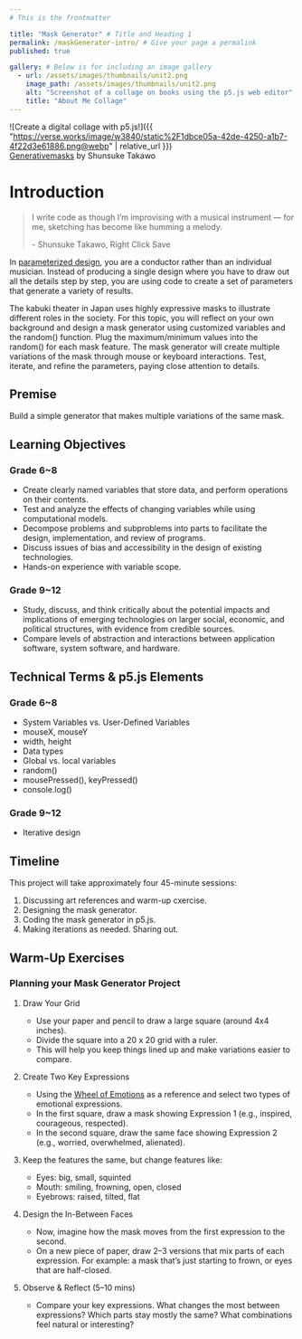 ```yaml
---
# This is the frontmatter

title: "Mask Generator" # Title and Heading 1
permalink: /maskGenerator-intro/ # Give your page a permalink
published: true

gallery: # Below is for including an image gallery
  - url: /assets/images/thumbnails/unit2.png
    image_path: /assets/images/thumbnails/unit2.png
    alt: "Screenshot of a collage on books using the p5.js web editor"
    title: "About Me Collage"
---
```


![Create a digital collage with p5.js!]({{ "https://verse.works/image/w3840/static%2F1dbce05a-42de-4250-a1b7-4f22d3e61886.png@webp" | relative_url }})  
[Generativemasks](https://generativemasks.io/gallery) by Shunsuke Takawo

# Introduction

> ‍I write code as though I’m improvising with a musical instrument — for me, sketching has become like humming a melody.
>
> \- Shunsuke Takawo, Right Click Save

In [parameterized design](https://formandcode.com/code-examples/parameterize-chair), you are a conductor rather than an individual musician. Instead of producing a single design where you have to draw out all the details step by step, you are using code to create a set of parameters that generate a variety of results.

The kabuki theater in Japan uses highly expressive masks to illustrate different roles in the society. For this topic, you will reflect on your own background and design a mask generator using customized variables and the random() function. Plug the maximum/minimum values into the random() for each mask feature. The mask generator will create multiple variations of the mask through mouse or keyboard interactions. Test, iterate, and refine the parameters, paying close attention to details.

## Premise

Build a simple generator that makes multiple variations of the same mask.

## Learning Objectives

### Grade 6~8

- Create clearly named variables that store data, and perform operations on their contents.
- Test and analyze the effects of changing variables while using computational models.
- Decompose problems and subproblems into parts to facilitate the design, implementation, and review of programs.
- Discuss issues of bias and accessibility in the design of existing technologies.
- Hands-on experience with variable scope.

### Grade 9~12

- Study, discuss, and think critically about the potential impacts and implications of emerging technologies
  on larger social, economic, and political structures, with evidence from credible sources.
- Compare levels of abstraction and interactions between application software, system software, and hardware.

## Technical Terms & p5.js Elements

### Grade 6~8

- System Variables vs. User-Defined Variables
- mouseX, mouseY
- width, height
- Data types
- Global vs. local variables
- random()
- mousePressed(), keyPressed()
- console.log()

### Grade 9~12

- Iterative design

## Timeline

This project will take approximately four 45-minute sessions:

1. Discussing art references and warm-up cxercise.
1. Designing the mask generator.
1. Coding the mask generator in p5.js.
1. Making iterations as needed. Sharing out.

## Warm-Up Exercises

### Planning your Mask Generator Project

1. Draw Your Grid

   - Use your paper and pencil to draw a large square (around 4x4 inches).
   - Divide the square into a 20 x 20 grid with a ruler.
   - This will help you keep things lined up and make variations easier to compare.

1. Create Two Key Expressions

   - Using the [Wheel of Emotions](<https://www.isu.edu/media/libraries/counseling-and-testing/documents/Wheel-of-Emotions-Handout-(3).pdf>) as a reference and select two types of emotional expressions.
   - In the first square, draw a mask showing Expression 1 (e.g., inspired, courageous, respected).
   - In the second square, draw the same face showing Expression 2 (e.g., worried, overwhelmed, alienated).

1. Keep the features the same, but change features like:

   - Eyes: big, small, squinted
   - Mouth: smiling, frowning, open, closed
   - Eyebrows: raised, tilted, flat

1. Design the In-Between Faces
   - Now, imagine how the mask moves from the first expression to the second.
   - On a new piece of paper, draw 2–3 versions that mix parts of each expression. For example: a mask that’s just starting to frown, or eyes that are half-closed.
1. Observe & Reflect (5–10 mins)
   - Compare your key expressions. What changes the most between expressions? Which parts stay mostly the same? What combinations feel natural or interesting?
